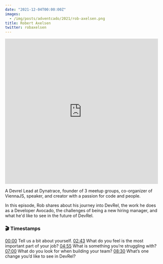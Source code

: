```yaml
---
date: "2021-12-04T00:00:00Z"
images:
  - /img/posts/adventcado/2021/rob-axelsen.png
title: Robert Axelsen
twitter: robaxelsen
---
```


<iframe width="100%" height="480" src="https://www.youtube.com/embed/DMxBFfa47uQ?controls=0" frameborder="0" allow="accelerometer; autoplay; clipboard-write; encrypted-media; gyroscope; picture-in-picture" allowfullscreen></iframe>

A Devrel Lead at Dynatrace, founder of 3 meetup groups, co-organizer of ViennaJS, speaker, and creator with a passion for code and people.

In this episode, Rob shares about his journey into DevRel, the work he does as a Developer Avocado, the challenges of being a new hiring manager, and what he'd like to see in the future of DevRel.

### 🎬 Timestamps
[00:00](https://www.youtube.com/watch?v=DMxBFfa47uQ&t=0s) Tell us a bit about yourself.
[02:43](https://www.youtube.com/watch?v=DMxBFfa47uQ&t=163s) What do you feel is the most important part of your job?
[04:55](https://www.youtube.com/watch?v=DMxBFfa47uQ&t=295s) What is something you’re struggling with?  
[07:00](https://www.youtube.com/watch?v=DMxBFfa47uQ&t=420s) What do you look for when building your team?
[08:30](https://www.youtube.com/watch?v=DMxBFfa47uQ&t=510s) What’s one change you’d like to see in DevRel?